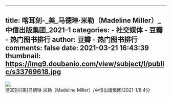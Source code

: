 
---
title: 喀耳刻-_美_马德琳·米勒（Madeline Miller）_中信出版集团_2021-1
categories: 
    - 社交媒体
    - 豆瓣 - 热门图书排行
author: 豆瓣 - 热门图书排行
comments: false
date: 2021-03-21 16:43:39
thumbnail: https://img9.doubanio.com/view/subject/l/public/s33769618.jpg
---

<div>   
<img src="https://img9.doubanio.com/view/subject/l/public/s33769618.jpg" referrerpolicy="no-referrer"><br>
              喀耳刻/[美]马德琳·米勒（Madeline Miller）/中信出版集团/2021-1/8.4分
              
</div>
            
